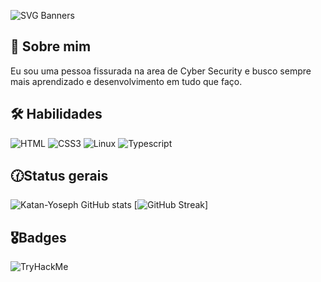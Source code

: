 
![SVG Banners](https://svg-banners.vercel.app/api?type=typeWriter&text1=Katan%20Yôseph%20👨‍💻&width=1000&height=100)


## 🚀 Sobre mim
Eu sou uma pessoa fissurada na area de Cyber Security e busco sempre mais aprendizado e desenvolvimento em tudo que faço.


## 🛠 Habilidades

![HTML](https://img.shields.io/badge/HTML-000?style=for-the-badge&logo=html5&logoColor=30A3DC)
![CSS3](https://img.shields.io/badge/CSS3-000?style=for-the-badge&logo=css3&logoColor=E94D5F)
![Linux](https://img.shields.io/badge/Linux-000?style=for-the-badge&logo=linux)
![Typescript](https://img.shields.io/badge/TypeScript-000?style=for-the-badge&logo=typescript)

## 🕜Status gerais
![Katan-Yoseph GitHub stats](https://github-readme-stats.vercel.app/api?username=Katan-Yoseph&show_icons=true&theme=dark)
[![GitHub Streak](https://streak-stats.demolab.com?user=Katan-Yoseph&theme=dark&border_radius=5.5)]
## 🎖️Badges

<img src="https://tryhackme-badges.s3.amazonaws.com/Katan.png" alt="TryHackMe">
